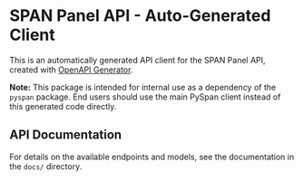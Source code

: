 # SPAN Panel API - Auto-Generated Client

This is an automatically generated API client for the SPAN Panel API, created with [OpenAPI Generator](https://openapi-generator.tech).

**Note:** This package is intended for internal use as a dependency of the `pyspan` package. End users should use the main PySpan client instead of this generated code directly.

## API Documentation

For details on the available endpoints and models, see the documentation in the `docs/` directory.
